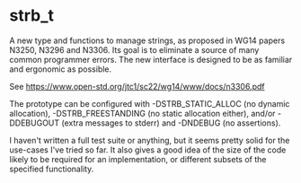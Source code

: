 # strb_t
A new type and functions to manage strings, as proposed in WG14 papers N3250, N3296 and N3306. Its goal is to eliminate a source of many common programmer errors. The new interface is designed to be as familiar and ergonomic as possible.

See https://www.open-std.org/jtc1/sc22/wg14/www/docs/n3306.pdf

The prototype can be configured with -DSTRB_STATIC_ALLOC (no dynamic allocation), -DSTRB_FREESTANDING (no static allocation either), and/or -DDEBUGOUT (extra messages to stderr) and -DNDEBUG (no assertions).

I haven't written a full test suite or anything, but it seems pretty solid for the use-cases I've tried so far. It also gives a good idea of the size of the code likely to be required for an implementation, or different subsets of the specified functionality.
